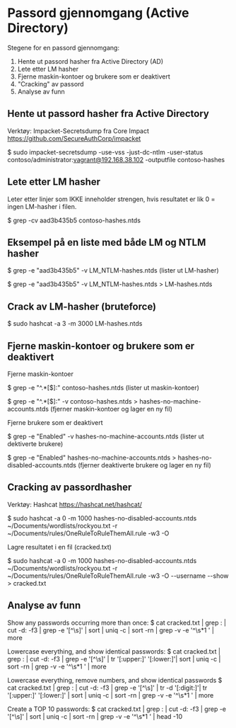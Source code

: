 # Passord gjennomgang (Active Directory)

Stegene for en passord gjennomgang:
1. Hente ut passord hasher fra Active Directory (AD)
2. Lete etter LM hasher
3. Fjerne maskin-kontoer og brukere som er deaktivert
4. "Cracking" av passord
5. Analyse av funn


## Hente ut passord hasher fra Active Directory

Verktøy: Impacket-Secretsdump fra Core Impact
https://github.com/SecureAuthCorp/impacket

$ sudo impacket-secretsdump -use-vss -just-dc-ntlm -user-status contoso/administrator:vagrant@192.168.38.102 -outputfile contoso-hashes


## Lete etter LM hasher

Leter etter linjer som IKKE inneholder strengen, hvis resultatet er lik 0 = ingen LM-hasher i filen.

$ grep -cv aad3b435b5 contoso-hashes.ntds

## Eksempel på en liste med både LM og NTLM hasher
$ grep -e "aad3b435b5" -v LM_NTLM-hashes.ntds (lister ut LM-hasher)

$ grep -e "aad3b435b5" -v LM_NTLM-hashes.ntds > LM-hashes.ntds


## Crack av LM-hasher (bruteforce)

$ sudo hashcat -a 3 -m 3000 LM-hashes.ntds


## Fjerne maskin-kontoer og brukere som er deaktivert 

Fjerne maskin-kontoer

$ grep -e "^.*[\$]:" contoso-hashes.ntds (lister ut maskin-kontoer)

$ grep -e "^.*[\$]:" -v contoso-hashes.ntds > hashes-no-machine-accounts.ntds (fjerner maskin-kontoer og lager en ny fil)

Fjerne brukere som er deaktivert

$ grep -e "Enabled" -v hashes-no-machine-accounts.ntds (lister ut dektiverte brukere)

$ grep -e "Enabled" hashes-no-machine-accounts.ntds > hashes-no-disabled-accounts.ntds (fjerner deaktiverte brukere og lager en ny fil)


## Cracking av passordhasher

Verktøy: Hashcat
https://hashcat.net/hashcat/

$ sudo hashcat -a 0 -m 1000 hashes-no-disabled-accounts.ntds ~/Documents/wordlists/rockyou.txt -r ~/Documents/rules/OneRuleToRuleThemAll.rule -w3 -O

Lagre resultatet i en fil (cracked.txt)
	
$ sudo hashcat -a 0 -m 1000 hashes-no-disabled-accounts.ntds ~/Documents/wordlists/rockyou.txt -r ~/Documents/rules/OneRuleToRuleThemAll.rule -w3 -O --username --show > cracked.txt 


## Analyse av funn

Show any passwords occurring more than once:
$ cat cracked.txt | grep : | cut -d: -f3 | grep -e '[^\s]' | sort | uniq -c | sort -rn | grep -v -e '^\s*1 ' | more

Lowercase everything, and show identical passwords:
$ cat cracked.txt | grep : | cut -d: -f3 | grep -e '[^\s]' | tr '[:upper:]' '[:lower:]'| sort | uniq -c | sort -rn | grep -v -e '^\s*1 ' | more

Lowercase everything, remove numbers, and show identical passwords
$ cat cracked.txt | grep : | cut -d: -f3 | grep -e '[^\s]' | tr -d '[:digit:]'| tr '[:upper:]' '[:lower:]' | sort | uniq -c | sort -rn | grep -v -e '^\s*1 ' | more

Create a TOP 10 passwords:
$ cat cracked.txt | grep : | cut -d: -f3 | grep -e '[^\s]' | sort | uniq -c | sort -rn | grep -v -e '^\s*1 ' | head -10 



